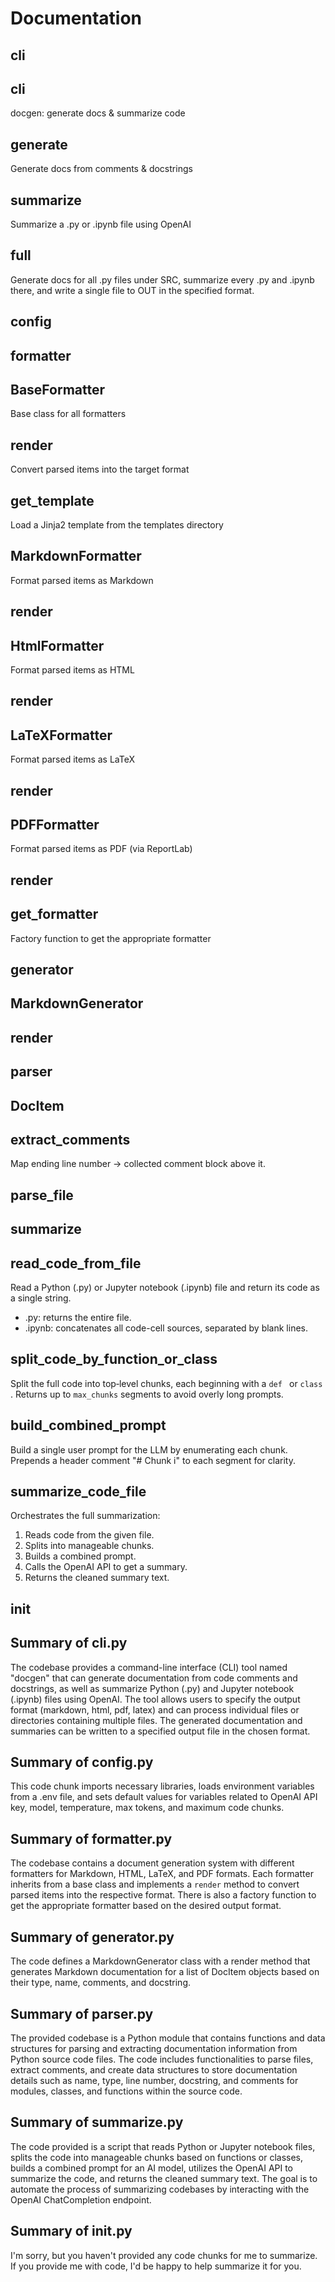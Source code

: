 
# Documentation


## cli








## cli


docgen: generate docs & summarize code







## generate


Generate docs from comments & docstrings







## summarize


Summarize a .py or .ipynb file using OpenAI







## full


Generate docs for all .py files under SRC, summarize every .py and .ipynb there,
and write a single file to OUT in the specified format.







## config








## formatter








## BaseFormatter


Base class for all formatters







## render


Convert parsed items into the target format







## get_template


Load a Jinja2 template from the templates directory







## MarkdownFormatter


Format parsed items as Markdown







## render








## HtmlFormatter


Format parsed items as HTML







## render








## LaTeXFormatter


Format parsed items as LaTeX







## render








## PDFFormatter


Format parsed items as PDF (via ReportLab)







## render








## get_formatter


Factory function to get the appropriate formatter







## generator








## MarkdownGenerator








## render








## parser








## DocItem








## extract_comments


Map ending line number → collected comment block above it.







## parse_file








## summarize








## read_code_from_file


Read a Python (.py) or Jupyter notebook (.ipynb) file and return its code as a single string.
- .py: returns the entire file.
- .ipynb: concatenates all code-cell sources, separated by blank lines.







## split_code_by_function_or_class


Split the full code into top‑level chunks, each beginning with a `def ` or `class `.
Returns up to `max_chunks` segments to avoid overly long prompts.







## build_combined_prompt


Build a single user prompt for the LLM by enumerating each chunk.
Prepends a header comment "# Chunk i" to each segment for clarity.







## summarize_code_file


Orchestrates the full summarization:
  1. Reads code from the given file.
  2. Splits into manageable chunks.
  3. Builds a combined prompt.
  4. Calls the OpenAI API to get a summary.
  5. Returns the cleaned summary text.







## __init__








## Summary of cli.py


The codebase provides a command-line interface (CLI) tool named "docgen" that can generate documentation from code comments and docstrings, as well as summarize Python (.py) and Jupyter notebook (.ipynb) files using OpenAI. The tool allows users to specify the output format (markdown, html, pdf, latex) and can process individual files or directories containing multiple files. The generated documentation and summaries can be written to a specified output file in the chosen format.







## Summary of config.py


This code chunk imports necessary libraries, loads environment variables from a .env file, and sets default values for variables related to OpenAI API key, model, temperature, max tokens, and maximum code chunks.







## Summary of formatter.py


The codebase contains a document generation system with different formatters for Markdown, HTML, LaTeX, and PDF formats. Each formatter inherits from a base class and implements a `render` method to convert parsed items into the respective format. There is also a factory function to get the appropriate formatter based on the desired output format.







## Summary of generator.py


The code defines a MarkdownGenerator class with a render method that generates Markdown documentation for a list of DocItem objects based on their type, name, comments, and docstring.







## Summary of parser.py


The provided codebase is a Python module that contains functions and data structures for parsing and extracting documentation information from Python source code files. The code includes functionalities to parse files, extract comments, and create data structures to store documentation details such as name, type, line number, docstring, and comments for modules, classes, and functions within the source code.







## Summary of summarize.py


The code provided is a script that reads Python or Jupyter notebook files, splits the code into manageable chunks based on functions or classes, builds a combined prompt for an AI model, utilizes the OpenAI API to summarize the code, and returns the cleaned summary text. The goal is to automate the process of summarizing codebases by interacting with the OpenAI ChatCompletion endpoint.







## Summary of __init__.py


I'm sorry, but you haven't provided any code chunks for me to summarize. If you provide me with code, I'd be happy to help summarize it for you.






